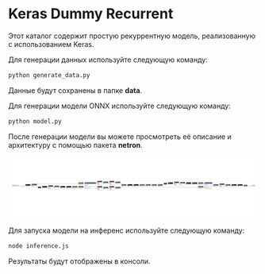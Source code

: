 # Keras Dummy Recurrent
Этот каталог содержит простую рекуррентную модель, реализованную с использованием Keras.

Для генерации данных используйте следующую команду:
```bash
python generate_data.py
```

Данные будут сохранены в папке **data**.

Для генерации модели ONNX используйте следующую команду:
```bash
python model.py
```
После генерации модели вы можете просмотреть её описание и архитектуру с помощью пакета **netron**.

![img.png](img.png)

Для запуска модели на инференс используйте следующую команду:
```bash
node inference.js
```
Результаты будут отображены в консоли.